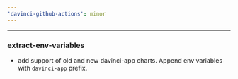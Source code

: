 ```yaml
---
'davinci-github-actions': minor
---
```


---

### extract-env-variables

- add support of old and new davinci-app charts. Append env variables with `davinci-app` prefix.
